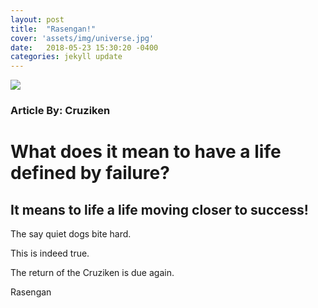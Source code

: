 ```yaml
---
layout: post
title:  "Rasengan!"
cover: 'assets/img/universe.jpg'
date:   2018-05-23 15:30:20 -0400
categories: jekyll update
---
```


<html>

<head>
  <title>Rasengan</title>

  <link href="style.css" type="text/css" rel="stylesheet">
</head>

<body>

  <div class="content">
    <img src = https://github.com/Cruziken/cruziken.github.io/tree/master/assetsimg/rasengan.jpg">
    <h3 class="byline">Article By: Cruziken</h3>
    <h1>What does it mean to have a life defined by failure?</h1>
    <h2>It means to life a life moving closer to success!</h2>
    <p>The say quiet dogs bite hard.</p>
    <p>This is indeed true. </p>
    <p>The return of the Cruziken is due again. </p>
  </div>

  <div class="image">
    <p class="caption">Rasengan</p>
  </div>

</body>

</html>
